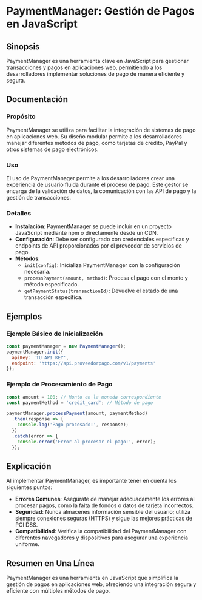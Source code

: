 <!--
Meta Description: # PaymentManager: Gestión de Pagos en JavaScript ## Sinopsis PaymentManager es una herramienta clave en JavaScript para gestionar transacciones y pago...
Meta Keywords: paymentmanager, pago, una, javascript, con
-->

# PaymentManager: Gestión de Pagos en JavaScript

## Sinopsis
PaymentManager es una herramienta clave en JavaScript para gestionar transacciones y pagos en aplicaciones web, permitiendo a los desarrolladores implementar soluciones de pago de manera eficiente y segura.

## Documentación
### Propósito
PaymentManager se utiliza para facilitar la integración de sistemas de pago en aplicaciones web. Su diseño modular permite a los desarrolladores manejar diferentes métodos de pago, como tarjetas de crédito, PayPal y otros sistemas de pago electrónicos.

### Uso
El uso de PaymentManager permite a los desarrolladores crear una experiencia de usuario fluida durante el proceso de pago. Este gestor se encarga de la validación de datos, la comunicación con las API de pago y la gestión de transacciones.

### Detalles
- **Instalación**: PaymentManager se puede incluir en un proyecto JavaScript mediante npm o directamente desde un CDN.
- **Configuración**: Debe ser configurado con credenciales específicas y endpoints de API proporcionados por el proveedor de servicios de pago.
- **Métodos**:
  - `init(config)`: Inicializa PaymentManager con la configuración necesaria.
  - `processPayment(amount, method)`: Procesa el pago con el monto y método especificado.
  - `getPaymentStatus(transactionId)`: Devuelve el estado de una transacción específica.

## Ejemplos
### Ejemplo Básico de Inicialización
```javascript
const paymentManager = new PaymentManager();
paymentManager.init({
  apiKey: 'TU_API_KEY',
  endpoint: 'https://api.proveedorpago.com/v1/payments'
});
```

### Ejemplo de Procesamiento de Pago
```javascript
const amount = 100; // Monto en la moneda correspondiente
const paymentMethod = 'credit_card'; // Método de pago

paymentManager.processPayment(amount, paymentMethod)
  .then(response => {
    console.log('Pago procesado:', response);
  })
  .catch(error => {
    console.error('Error al procesar el pago:', error);
  });
```

## Explicación
Al implementar PaymentManager, es importante tener en cuenta los siguientes puntos:
- **Errores Comunes**: Asegúrate de manejar adecuadamente los errores al procesar pagos, como la falta de fondos o datos de tarjeta incorrectos.
- **Seguridad**: Nunca almacenes información sensible del usuario; utiliza siempre conexiones seguras (HTTPS) y sigue las mejores prácticas de PCI DSS.
- **Compatibilidad**: Verifica la compatibilidad del PaymentManager con diferentes navegadores y dispositivos para asegurar una experiencia uniforme.

## Resumen en Una Línea
PaymentManager es una herramienta en JavaScript que simplifica la gestión de pagos en aplicaciones web, ofreciendo una integración segura y eficiente con múltiples métodos de pago.